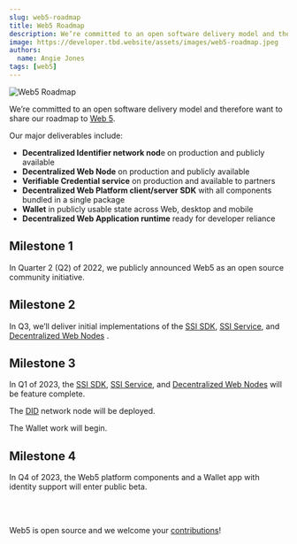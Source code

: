 ```yaml
---
slug: web5-roadmap
title: Web5 Roadmap
description: We’re committed to an open software delivery model and therefore want to share our Web5 roadmap.
image: https://developer.tbd.website/assets/images/web5-roadmap.jpeg
authors:
  name: Angie Jones
tags: [web5]
---
```


<head>
  <meta property="og:title" content="Web5 Roadmap" />
  <meta property="og:url" content='https://developer.tbd.website/blog/2022-07-26-web5-roadmap' />
  <meta property="og:image" content='https://developer.tbd.website/assets/images/web5-roadmap.jpeg' />
   <meta name="twitter:card" content="summary" />
  <meta name="twitter:site" content="@tbdevs" />
  <meta name="twitter:title" content="Web5 Roadmap" />
  <meta name="twitter:description" content="We’re committed to an open software delivery model and therefore want to share our Web5 roadmap." />
  <meta name="twitter:image" content="https://developer.tbd.website/assets/images/web5-roadmap.jpeg" />
  <link rel="apple-touch-icon" href="https://developer.tbd.website/img/tbd-fav-icon-main.png" />
</head>

![Web5 Roadmap](/img/web5-roadmap.jpeg)

We’re committed to an open software delivery model and therefore want to share our roadmap to [Web 5](https://developer.tbd.website/blog/what-is-web5).

<!--truncate-->

Our major deliverables include:



* **Decentralized Identifier network nod**e on production and publicly available
* **Decentralized Web Node** on production and publicly available
* **Verifiable Credential service** on production and available to partners
* **Decentralized Web Platform client/server SDK** with all components bundled in a single package
* **Wallet** in publicly usable state across Web, desktop and mobile
* **Decentralized Web Application runtime** ready for developer reliance


## Milestone 1

In Quarter 2 (Q2) of 2022, we publicly announced Web5 as an open source community initiative.


## Milestone 2

In Q3, we’ll deliver initial implementations of the [SSI SDK](https://github.com/TBD54566975/ssi-sdk#readme), [SSI Service](https://github.com/TBD54566975/ssi-service#readme), and [Decentralized Web Nodes](https://github.com/TBD54566975/dwn-sdk-js#readme) .


## Milestone 3

In Q1 of 2023, the [SSI SDK](https://github.com/TBD54566975/ssi-sdk#readme), [SSI Service](https://github.com/TBD54566975/ssi-service#readme), and [Decentralized Web Nodes](https://github.com/TBD54566975/dwn-sdk-js#readme) will be feature complete.

The [DID](https://w3c.github.io/did-core/) network node will be deployed.

The Wallet work will begin.


## Milestone 4

In Q4 of 2023, the Web5 platform components and a Wallet app with identity support will enter public beta.  

<br/><br/>

Web5 is open source and we welcome your [contributions](https://github.com/TBD54566975/collaboration/blob/main/projects/GETTING_STARTED_WEB5.md)!
